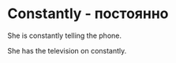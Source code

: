 # Constantly - постоянно




She is constantly telling the phone.

She has the television on constantly.